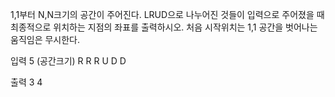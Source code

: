 1,1부터 N,N크기의 공간이 주어진다.
LRUD으로 나누어진 것들이 입력으로 주어졌을 때 최종적으로 위치하는 지점의 좌표를 출력하시오.
처음 시작위치는 1,1
공간을 벗어나는 움직임은 무시한다.

입력
5 (공간크기)
R R R U D D

출력
3 4
